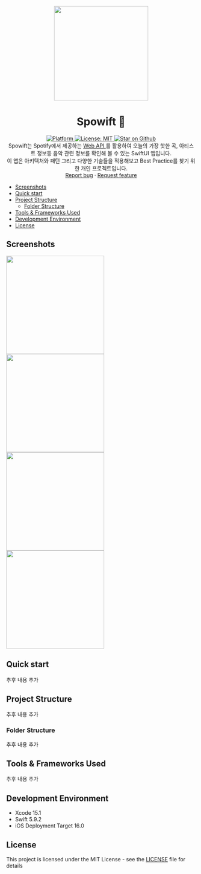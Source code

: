 <p align="center">
    <img src="https://github.com/devhaute/Spowift/assets/90536403/24bea930-c27b-4375-a47d-2720764d70ff" width="250" />
</p>
<h1 align="center">Spowift 🎵</h1>

<p align="center">
<a href="https://developer.apple.com/xcode/swiftui/">
  <img src="https://img.shields.io/badge/Platform-SwiftUI-orange?logo=swift"
    alt="Platform" />
</a>
<a href="https://github.com/devhaute/Spowift/blob/main/LICENSE">
<img src="https://img.shields.io/github/license/aagarwal1012/animated-text-kit?color=red"
alt="License: MIT" />
</a>
<a href="https://github.com/devhaute/Spowift">
<img src="https://img.shields.io/github/stars/devhaute/Spowift.svg?style=flat&logo=github&colorB=deeppink&label=stars" alt="Star on Github">
</a>

<br>
Spowift는 Spotify에서 제공하는 <a href="https://developer.spotify.com/documentation/web-api"> Web API </a>를 활용하여 오늘의 가장 핫한 곡, 아티스트 정보등 음악 관련 정보를 확인해 볼 수 있는 SwiftUI 앱입니다.
 <br>
 이 앱은 아키텍처와 패턴 그리고 다양한 기술들을 적용해보고 Best Practice를 찾기 위한 개인 프로젝트입니다.
    <br>
    <a href="https://github.com/devhaute/Spowift/issues/new">Report bug</a>
    ·
    <a href="https://github.com/devhaute/Spowift/issues/new">Request feature</a>
<br>
</p>


<!-- TOC -->

* [Screenshots](#screenshots)
* [Quick start](#quick-start)
* [Project Structure](#project-structure)
    * [Folder Structure](#folder-structure)
* [Tools & Frameworks Used](#tools--frameworks-used)
* [Development Environment](#development-environment)
* [License](#license)

<!-- TOC -->

## Screenshots

<img src="https://github.com/devhaute/Spowift/assets/90536403/ab382b2b-cc47-4201-bc75-72887e62fcf3" width="260" />
<img src="https://github.com/devhaute/Spowift/assets/90536403/537e94b3-0ae5-4e1f-a320-1c5be3f755a9" width="260" />
<br />
<img src="https://github.com/devhaute/Spowift/assets/90536403/a2288b72-1102-49bb-b848-1949f6f67ed3" width="260" />
<img src="https://github.com/devhaute/Spowift/assets/90536403/f431f208-f1d7-4fc6-9436-6fdc6a5c0944" width="260" />

## Quick start

추후 내용 추가

## Project Structure

추후 내용 추가

### Folder Structure

추후 내용 추가

## Tools & Frameworks Used

추후 내용 추가

## Development Environment

* Xcode 15.1
* Swift 5.9.2
* iOS Deployment Target 16.0

## License

This project is licensed under the MIT License - see the [LICENSE](LICENSE) file for details


